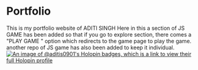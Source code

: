 # Portfolio
This is my portfolio website of ADITI SINGH
Here in this a section of JS GAME has been added so that if you go to explore section, there comes a "PLAY GAME " option which redirects to the game page to play the game.
another repo of JS game has also been added to keep it individual.
[![An image of @aditis0901's Holopin badges, which is a link to view their full Holopin profile](https://holopin.me/aditis0901)](https://holopin.io/@aditis0901)
